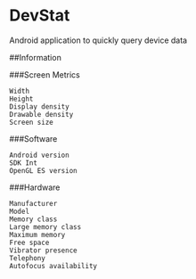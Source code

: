 DevStat
=======

Android application to quickly query device data

##Information

###Screen Metrics

    Width
    Height
    Display density
    Drawable density
    Screen size
    
###Software
    
    Android version
    SDK Int
    OpenGL ES version
    
###Hardware

    Manufacturer
    Model
    Memory class
    Large memory class
    Maximum memory
    Free space
    Vibrator presence
    Telephony
    Autofocus availability

